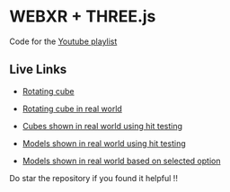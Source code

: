 # WEBXR + THREE.js

Code for the [Youtube playlist](https://youtube.com/playlist?list=PLpM_sf_d5YTPL1iDMJNDHuEMkT0eTYkyL)

## Live Links

- [Rotating cube](https://normal-cube.netlify.app/)

- [Rotating cube in real world](https://xr-cube.netlify.app/)

- [Cubes shown in real world using hit testing](https://xr-hit-cube.netlify.app/)

- [Models shown in real world using hit testing](https://xr-hit-models.netlify.app/)

- [Models shown in real world based on selected option](https://xr-domoverlay.netlify.app/)

Do star the repository if you found it helpful !!
